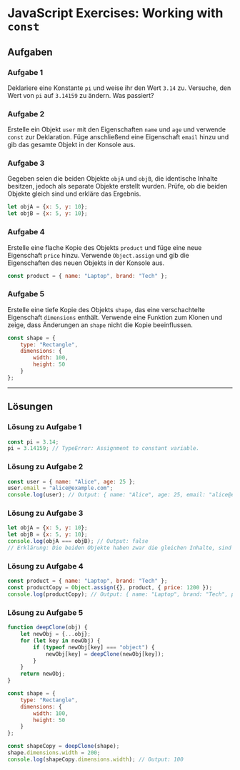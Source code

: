 
# JavaScript Exercises: Working with `const`

## Aufgaben

### Aufgabe 1
Deklariere eine Konstante `pi` und weise ihr den Wert `3.14` zu. Versuche, den Wert von `pi` auf `3.14159` zu ändern. 
Was passiert?

### Aufgabe 2
Erstelle ein Objekt `user` mit den Eigenschaften `name` und `age` und verwende `const` zur Deklaration. 
Füge anschließend eine Eigenschaft `email` hinzu und gib das gesamte Objekt in der Konsole aus.

### Aufgabe 3
Gegeben seien die beiden Objekte `objA` und `objB`, die identische Inhalte besitzen, jedoch als separate Objekte erstellt wurden. 
Prüfe, ob die beiden Objekte gleich sind und erkläre das Ergebnis.

```javascript
let objA = {x: 5, y: 10};
let objB = {x: 5, y: 10};
```

### Aufgabe 4
Erstelle eine flache Kopie des Objekts `product` und füge eine neue Eigenschaft `price` hinzu. 
Verwende `Object.assign` und gib die Eigenschaften des neuen Objekts in der Konsole aus.

```javascript
const product = { name: "Laptop", brand: "Tech" };
```

### Aufgabe 5
Erstelle eine tiefe Kopie des Objekts `shape`, das eine verschachtelte Eigenschaft `dimensions` enthält. 
Verwende eine Funktion zum Klonen und zeige, dass Änderungen an `shape` nicht die Kopie beeinflussen.

```javascript
const shape = {
    type: "Rectangle",
    dimensions: {
        width: 100,
        height: 50
    }
};
```

---

## Lösungen

### Lösung zu Aufgabe 1
```javascript
const pi = 3.14;
pi = 3.14159; // TypeError: Assignment to constant variable.
```

### Lösung zu Aufgabe 2
```javascript
const user = { name: "Alice", age: 25 };
user.email = "alice@example.com";
console.log(user); // Output: { name: "Alice", age: 25, email: "alice@example.com" }
```

### Lösung zu Aufgabe 3
```javascript
let objA = {x: 5, y: 10};
let objB = {x: 5, y: 10};
console.log(objA === objB); // Output: false
// Erklärung: Die beiden Objekte haben zwar die gleichen Inhalte, sind aber unterschiedliche Referenzen.
```

### Lösung zu Aufgabe 4
```javascript
const product = { name: "Laptop", brand: "Tech" };
const productCopy = Object.assign({}, product, { price: 1200 });
console.log(productCopy); // Output: { name: "Laptop", brand: "Tech", price: 1200 }
```

### Lösung zu Aufgabe 5
```javascript
function deepClone(obj) {
    let newObj = {...obj};
    for (let key in newObj) {
        if (typeof newObj[key] === "object") {
            newObj[key] = deepClone(newObj[key]);
        }
    }
    return newObj;
}

const shape = {
    type: "Rectangle",
    dimensions: {
        width: 100,
        height: 50
    }
};

const shapeCopy = deepClone(shape);
shape.dimensions.width = 200;
console.log(shapeCopy.dimensions.width); // Output: 100
```

